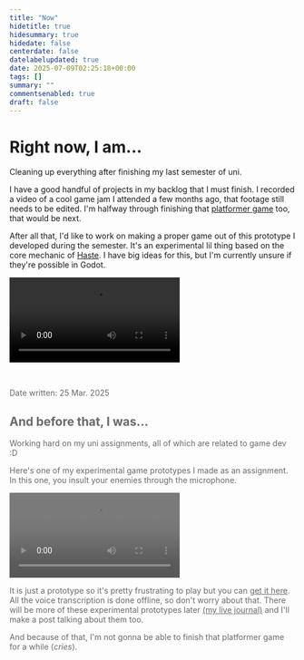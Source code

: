 ```yaml
---
title: "Now"
hidetitle: true
hidesummary: true
hidedate: false
centerdate: false
datelabelupdated: true
date: 2025-07-09T02:25:18+00:00
tags: []
summary: ""
commentsenabled: true
draft: false
---
```

# Right now, I am...

Cleaning up everything after finishing my last semester of uni.

I have a good handful of projects in my backlog that I must finish. I recorded a video of a cool game jam I attended a few months ago, that footage still needs to be edited. I'm halfway through finishing that [platformer game](https://www.youtube.com/watch?v=-yiM-IhRL6A) too, that would be next.

After all that, I'd like to work on making a proper game out of this prototype I developed during the semester. It's an experimental lil thing based on the core mechanic of [Haste](https://store.steampowered.com/app/1796470/HASTE_Broken_Worlds/). I have big ideas for this, but I'm currently unsure if they're possible in Godot.

<video src="/videos/now/haste balls level 2.mp4" controls preload="metadata"></video>


<br>

<span style="opacity: 0.65">
<p class="datewritten classicdatewritten">Date written: 25 Mar. 2025</p>

## And before that, I was...

Working hard on my uni assignments, all of which are related to game dev :D

Here's one of my experimental game prototypes I made as an assignment. In this one, you insult your enemies through the microphone.

<video src="/videos/now/idontlikeyourface.mp4" controls preload="metadata"></video>

It is just a prototype so it's pretty frustrating to play but you can [get it here](https://mega.nz/file/TodxVJrA#hqgzlyt8QB57RuJxmetHqaDuhZDHHG5lbo8P93HLTGU). All the voice transcription is done offline, so don't worry about that. There will be more of these experimental prototypes later [(my live journal)](https://v3.pebblepad.com.au/spa/#/public/4jbrj5Mn6wsdGx4qztWhfmZGHr) and I'll make a post talking about them too. 

And because of that, I'm not gonna be able to finish that platformer game for a while (*cries*).

</span>

<br>
